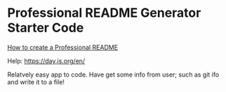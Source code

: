 # Professional README Generator Starter Code

[How to create a Professional README](https://coding-boot-camp.github.io/full-stack/github/professional-readme-guide)

Help:
https://day.js.org/en/

Relatvely easy app to code. Have get some info from user; such as git ifo and write it to a file!